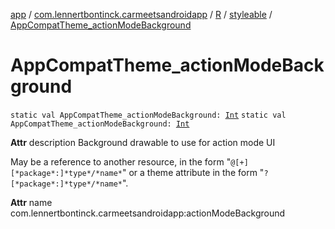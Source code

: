 [app](../../../index.md) / [com.lennertbontinck.carmeetsandroidapp](../../index.md) / [R](../index.md) / [styleable](index.md) / [AppCompatTheme_actionModeBackground](./-app-compat-theme_action-mode-background.md)

# AppCompatTheme_actionModeBackground

`static val AppCompatTheme_actionModeBackground: `[`Int`](https://kotlinlang.org/api/latest/jvm/stdlib/kotlin/-int/index.html)
`static val AppCompatTheme_actionModeBackground: `[`Int`](https://kotlinlang.org/api/latest/jvm/stdlib/kotlin/-int/index.html)

**Attr**
description Background drawable to use for action mode UI

May be a reference to another resource, in the form "`@[+][*package*:]*type*/*name*`" or a theme attribute in the form "`?[*package*:]*type*/*name*`".

**Attr**
name com.lennertbontinck.carmeetsandroidapp:actionModeBackground

